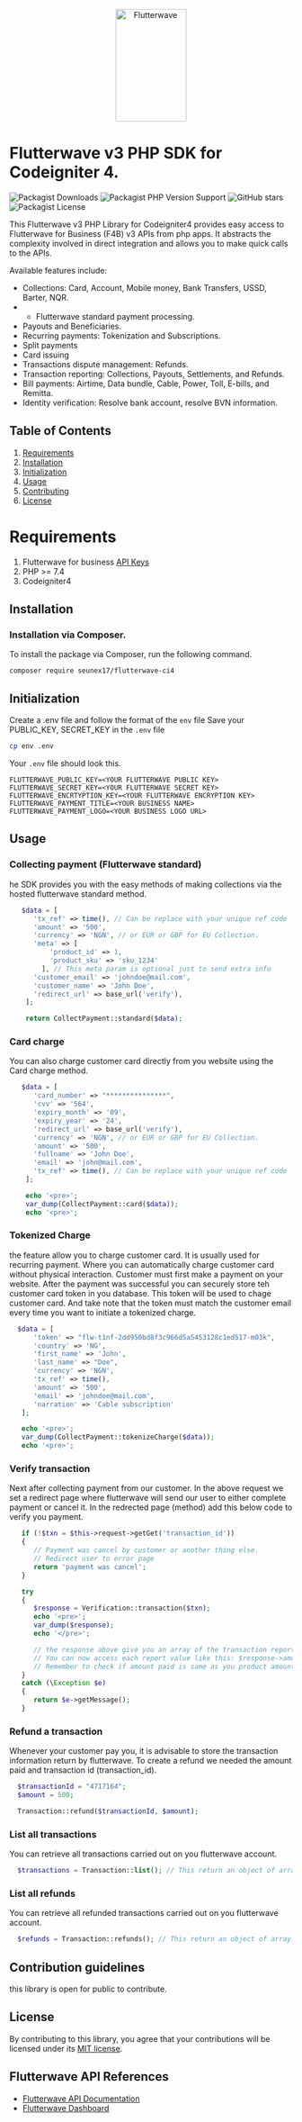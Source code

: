 <p align="center">
    <img title="Flutterwave" height="200" src="https://flutterwave.com/images/logo/full.svg" width="50%"/>
</p>

# Flutterwave v3 PHP SDK for Codeigniter 4.

![Packagist Downloads](https://img.shields.io/packagist/dt/seunex17/flutterwave-ci4)
![Packagist PHP Version Support](https://img.shields.io/packagist/php-v/seunex17/flutterwave-ci4)
![GitHub stars](https://img.shields.io/github/stars/seunex17/flutterwave-ci4)
![Packagist License](https://img.shields.io/packagist/l/seunex17/flutterwave-ci4)

This Flutterwave v3 PHP Library for Codeigniter4 provides easy access to Flutterwave for Business (F4B) v3 APIs from php
apps. It abstracts the complexity involved in direct integration and allows you to make quick calls to the APIs.

Available features include:

- Collections: Card, Account, Mobile money, Bank Transfers, USSD, Barter, NQR.
-
    - Flutterwave standard payment processing.
- Payouts and Beneficiaries.
- Recurring payments: Tokenization and Subscriptions.
- Split payments
- Card issuing
- Transactions dispute management: Refunds.
- Transaction reporting: Collections, Payouts, Settlements, and Refunds.
- Bill payments: Airtime, Data bundle, Cable, Power, Toll, E-bills, and Remitta.
- Identity verification: Resolve bank account, resolve BVN information.

## Table of Contents

1. [Requirements](#requirements)
2. [Installation](#installation)
3. [Initialization](#initialization)
4. [Usage](#usage)
5. [Contributing](#contribution-guidelines)
6. [License](#license)

<a id="requirements"></a>

# Requirements

1. Flutterwave for business [API Keys](https://developer.flutterwave.com/docs/integration-guides/authentication)
2. PHP >= 7.4
3. Codeigniter4

<a id="installation"></a>

## Installation

### Installation via Composer.

To install the package via Composer, run the following command.

```shell
composer require seunex17/flutterwave-ci4
```

<a id="initialization"></a>

## Initialization

Create a .env file and follow the format of the `env` file
Save your PUBLIC_KEY, SECRET_KEY in the `.env` file

```bash
cp env .env
```

Your `.env` file should look this.

```env
FLUTTERWAVE_PUBLIC_KEY=<YOUR FLUTTERWAVE PUBLIC KEY>
FLUTTERWAVE_SECRET_KEY=<YOUR FLUTTERWAVE SECRET KEY>
FLUTTERWAVE_ENCRTYPTION_KEY=<YOUR FLUTTERWAVE ENCRYPTION KEY>
FLUTTERWAVE_PAYMENT_TITLE=<YOUR BUSINESS NAME>
FLUTTERWAVE_PAYMENT_LOGO=<YOUR BUSINESS LOGO URL>
```

<a id="usage"></a>

## Usage

### Collecting payment (Flutterwave standard)

he SDK provides you with the easy methods of making collections via the hosted flutterwave standard method.

```php 
   $data = [
	  'tx_ref' => time(), // Can be replace with your unique ref code
	  'amount' => '500',
	  'currency' => 'NGN', // or EUR or GBP for EU Collection.
	  'meta' => [
	      'product_id' => 1,
	      'product_sku' => 'sku_1234'
	    ], // This meta param is optional just to send extra info
	  'customer_email' => 'johndoe@mail.com',
	  'customer_name' => 'John Doe',
	  'redirect_url' => base_url('verify'),
	];

	return CollectPayment::standard($data);
```

### Card charge

You can also charge customer card directly from you website using the Card charge method.

```php 
   $data = [
	  'card_number' => "***************",
	  'cvv' => '564',
	  'expiry_month' => '09',
	  'expiry_year' => '24',
	  'redirect_url' => base_url('verify'),
	  'currency' => 'NGN', // or EUR or GBP for EU Collection.
	  'amount' => '500',
	  'fullname' => 'John Doe',
	  'email' => 'john@mail.com',
	  'tx_ref' => time(), // Can be replace with your unique ref code
    ];

    echo '<pre>';
    var_dump(CollectPayment::card($data));
    echo '<pre>';
```

### Tokenized Charge

the feature allow you to charge customer card. It is usually used for recurring payment. Where you can automatically charge customer card without physical interaction.
Customer must first make a payment on your website. After the payment was successful you can securely store teh customer card token in you database. 
This token will be used to chage customer card. And take note that the token must match the customer email every time you want to initiate a tokenized charge.

```php
  $data = [
      'token' => "flw-t1nf-2dd950bd8f3c966d5a5453128c1ed517-m03k",
      'country' => 'NG',
      'first_name' => 'John',
      'last_name' => "Doe",
      'currency' => 'NGN',
      'tx_ref' => time(),
      'amount' => '500',
      'email' => 'johndoe@mail.com',
      'narration' => 'Cable subscription'
   ];

   echo '<pre>';
   var_dump(CollectPayment::tokenizeCharge($data));
   echo '<pre>';
```

### Verify transaction

Next after collecting payment from our customer. In the above request we set a redirect page where flutterwave will send
our user to either complete payment or cancel it.
In the redrected page (method) add this below code to verify you payment.

```php
   if (!$txn = $this->request->getGet('transaction_id'))
   {
	  // Payment was cancel by customer or another thing else.
	  // Redirect user to error page
	  return 'payment was cancel';
   }

   try
   {
	  $response = Verification::transaction($txn);
	  echo '<pre>';
	  var_dump($response);
	  echo '</pre>';

	  // the response above give you an array of the transaction report
	  // You can now access each report value like this: $response->amount
	  // Remember to check if amount paid is same as you product amount.
   }
   catch (\Exception $e)
   {
      return $e->getMessage();
   }
```

### Refund a transaction

Whenever your customer pay you, it is advisable to store the transaction information return by flutterwave.
To create a refund we needed the amount paid and transaction id (transaction_id).

```php
  $transactionId = "4717164";
  $amount = 500;

  Transaction::refund($transactionId, $amount);
```

### List all transactions

You can retrieve all transactions carried out on you flutterwave account.

```php
  $transactions = Transaction::list(); // This return an object of array.
```


### List all refunds

You can retrieve all refunded transactions carried out on you flutterwave account.

```php
  $refunds = Transaction::refunds(); // This return an object of array.
```

<a id="contribution-guidelines"></a>

## Contribution guidelines
this library is open for public to contribute.


<a id="license"></a>

## License

By contributing to this library, you agree that your contributions will be licensed under its [MIT license](/LICENSE).

<a id="references"></a>

## Flutterwave API  References

- [Flutterwave API Documentation](https://developer.flutterwave.com)
- [Flutterwave Dashboard](https://app.flutterwave.com)  
